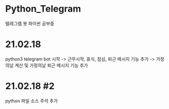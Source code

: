 # Python_Telegram
텔레그램 봇 파이썬 공부중

# 21.02.18
python3 telegram bot 시작
-> 근무시작, 휴식, 점심, 퇴근 메시지 기능 추가
-> 가정의날 계산 및 가정의날 퇴근 메시지 기능 추가

# 21.02.18 #2
python 파일 소스 주석 추가
